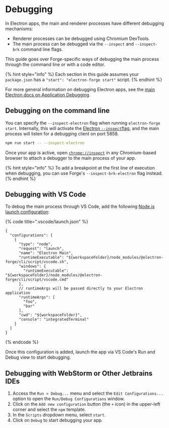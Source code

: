 # Debugging

In Electron apps, the main and renderer processes have different debugging mechanisms:

* Renderer processes can be debugged using Chromium DevTools.
* The main process can be debugged via the `--inspect` and `--inspect-brk` command line flags.

This guide goes over Forge-specific ways of debugging the main process through the command line or with a code editor.

{% hint style="info" %}
Each section in this guide assumes your `package.json` has a `"start": "electron-forge start"` script.
{% endhint %}

For more general information on debugging Electron apps, see the [main Electron docs on Application Debugging](https://www.electronjs.org/docs/latest/tutorial/application-debugging#renderer-process).

## Debugging on the command line

You can specify the `--inspect-electron` flag when running `electron-forge start`. Internally, this will activate the [Electron `--inspect`flag](http://electronjs.org/docs/tutorial/debugging-main-process#--inspectport), and the main process will listen for a debugging client on port 5858.

```bash
npm run start -- --inspect-electron
```

Once your app is active, open [`chrome://inspect`](chrome://inspect) in any Chromium-based browser to attach a debugger to the main process of your app.

{% hint style="info" %}
To add a breakpoint at the first line of execution when debugging, you can use Forge's `--inspect-brk-electron` flag instead.
{% endhint %}

## Debugging with VS Code

To debug the main process through VS Code, add the following [Node.js launch configuration](https://code.visualstudio.com/docs/nodejs/nodejs-debugging):

{% code title=".vscode/launch.json" %}
```json5
{
  "configurations": [
    {
      "type": "node",
      "request": "launch",
      "name": "Electron Main",
      "runtimeExecutable": "${workspaceFolder}/node_modules/@electron-forge/cli/script/vscode.sh",
      "windows": {
        "runtimeExecutable": "${workspaceFolder}/node_modules/@electron-forge/cli/script/vscode.cmd"
      },
      // runtimeArgs will be passed directly to your Electron application
      "runtimeArgs": [
        "foo",
        "bar"
      ],
      "cwd": "${workspaceFolder}",
      "console": "integratedTerminal"
    }
  ]
}
```
{% endcode %}

Once this configuration is added, launch the app via VS Code's Run and Debug view to start debugging.

## Debugging with WebStorm or Other Jetbrains IDEs

1. Access the `Run > Debug...` menu and select the `Edit Configurations...` option to open the `Run/Debug Configurations` window.
2. Click on the `Add new configuration` button (the `+` icon) in the upper-left corner and select the `npm` template.
3. In the `Scripts` dropdown menu, select `start`.
4. Click on `Debug` to start debugging your app.
